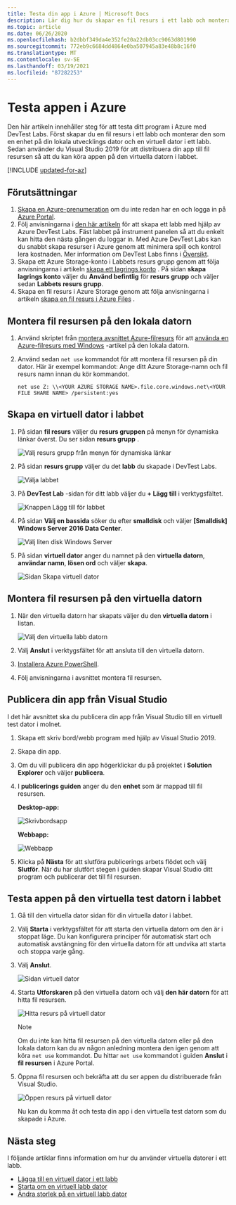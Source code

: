 ```yaml
---
title: Testa din app i Azure | Microsoft Docs
description: Lär dig hur du skapar en fil resurs i ett labb och monterar den på din lokala dator och en virtuell dator i labbet. distribuera sedan Skriv bord/webb program till fil resursen och testa dem.
ms.topic: article
ms.date: 06/26/2020
ms.openlocfilehash: b2dbbf349da4e352fe20a22db03cc9063d801990
ms.sourcegitcommit: 772eb9c6684dd4864e0ba507945a83e48b8c16f0
ms.translationtype: MT
ms.contentlocale: sv-SE
ms.lasthandoff: 03/19/2021
ms.locfileid: "87282253"
---
```

# <a name="test-your-app-in-azure"></a>Testa appen i Azure 
Den här artikeln innehåller steg för att testa ditt program i Azure med DevTest Labs. Först skapar du en fil resurs i ett labb och monterar den som en enhet på din lokala utvecklings dator och en virtuell dator i ett labb. Sedan använder du Visual Studio 2019 för att distribuera din app till fil resursen så att du kan köra appen på den virtuella datorn i labbet.  

[!INCLUDE [updated-for-az](../../includes/updated-for-az.md)]

## <a name="prerequisites"></a>Förutsättningar 
1. [Skapa en Azure-prenumeration](https://azure.microsoft.com/free/) om du inte redan har en och logga in på [Azure Portal](https://portal.azure.com).
2. Följ anvisningarna i [den här artikeln](devtest-lab-create-lab.md) för att skapa ett labb med hjälp av Azure DevTest Labs. Fäst labbet på instrument panelen så att du enkelt kan hitta den nästa gången du loggar in. Med Azure DevTest Labs kan du snabbt skapa resurser i Azure genom att minimera spill och kontrol lera kostnaden. Mer information om DevTest Labs finns i [Översikt](devtest-lab-overview.md). 
3. Skapa ett Azure Storage-konto i Labbets resurs grupp genom att följa anvisningarna i artikeln [skapa ett lagrings konto](../storage/common/storage-account-create.md) . På sidan **skapa lagrings konto** väljer du **Använd befintlig** för **resurs grupp** och väljer sedan **Labbets resurs grupp**. 
4. Skapa en fil resurs i Azure Storage genom att följa anvisningarna i artikeln [skapa en fil resurs i Azure Files](../storage/files/storage-how-to-create-file-share.md) . 

## <a name="mount-the-file-share-on-your-local-machine"></a>Montera fil resursen på den lokala datorn
1. Använd skriptet från [montera avsnittet Azure-filresurs](../storage/files/storage-how-to-use-files-windows.md#mount-the-azure-file-share) för att [använda en Azure-filresurs med Windows](../storage/files/storage-how-to-use-files-windows.md) -artikel på den lokala datorn. 
2. Använd sedan `net use` kommandot för att montera fil resursen på din dator. Här är exempel kommandot: Ange ditt Azure Storage-namn och fil resurs namn innan du kör kommandot. 

    `net use Z: \\<YOUR AZURE STORAGE NAME>.file.core.windows.net\<YOUR FILE SHARE NAME> /persistent:yes`

## <a name="create-a-vm-in-the-lab"></a>Skapa en virtuell dator i labbet
1. På sidan **fil resurs** väljer du **resurs gruppen** på menyn för dynamiska länkar överst. Du ser sidan **resurs grupp** . 
    
    ![Välj resurs grupp från menyn för dynamiska länkar](media/test-app-in-azure/select-resource-group-bread-crump.png)
2. På sidan **resurs grupp** väljer du det **labb** du skapade i DevTest Labs.

    ![Välja labbet](media/test-app-in-azure/select-devtest-lab-in-resource-group.png)
3. På **DevTest Lab** -sidan för ditt labb väljer du **+ Lägg till** i verktygsfältet. 

    ![Knappen Lägg till för labbet](media/test-app-in-azure/add-button-in-lab.png)
4. På sidan **Välj en bassida** söker du efter **smalldisk** och väljer **[Smalldisk] Windows Server 2016 Data Center**. 

    ![Välj liten disk Windows Server](media/test-app-in-azure/choose-small-disk-windows-server.png)
5. På sidan **virtuell dator** anger du namnet på den **virtuella datorn**, **användar namn**, **lösen ord** och väljer **skapa**.    
    
    ![Sidan Skapa virtuell dator](media/test-app-in-azure/create-virtual-machine-page.png)    

## <a name="mount-the-file-share-on-your-vm"></a>Montera fil resursen på den virtuella datorn
1. När den virtuella datorn har skapats väljer du den **virtuella datorn** i listan.    

    ![Välj den virtuella labb datorn](media/test-app-in-azure/select-lab-vm.png)
2. Välj **Anslut** i verktygsfältet för att ansluta till den virtuella datorn. 
3. [Installera Azure PowerShell](/powershell/azure/install-az-ps).
4. Följ anvisningarna i avsnittet montera fil resursen. 

## <a name="publish-your-app-from-visual-studio"></a>Publicera din app från Visual Studio
I det här avsnittet ska du publicera din app från Visual Studio till en virtuell test dator i molnet.

1. Skapa ett skriv bord/webb program med hjälp av Visual Studio 2019.
2. Skapa din app.
3. Om du vill publicera din app högerklickar du på projektet i **Solution Explorer** och väljer **publicera**. 
4. I **publicerings guiden** anger du den **enhet** som är mappad till fil resursen.

    **Desktop-app:**

    ![Skrivbordsapp](media/test-app-in-azure/desktop-app.png)

    **Webbapp:**

    ![Webbapp](media/test-app-in-azure/web-app.png)

1. Klicka på **Nästa** för att slutföra publicerings arbets flödet och välj **Slutför**. När du har slutfört stegen i guiden skapar Visual Studio ditt program och publicerar det till fil resursen. 


## <a name="test-the-app-on-your-test-vm-in-the-lab"></a>Testa appen på den virtuella test datorn i labbet

1. Gå till den virtuella dator sidan för din virtuella dator i labbet. 
2. Välj **Starta** i verktygsfältet för att starta den virtuella datorn om den är i stoppat läge. Du kan konfigurera principer för automatisk start och automatisk avstängning för den virtuella datorn för att undvika att starta och stoppa varje gång. 
3. Välj **Anslut**.

    ![Sidan virtuell dator](media/test-app-in-azure/virtual-machine-page.png)
4. Starta **Utforskaren** på den virtuella datorn och välj **den här datorn** för att hitta fil resursen.

    ![Hitta resurs på virtuell dator](media/test-app-in-azure/find-share-on-vm.png)

    > [!NOTE]
    > Om du inte kan hitta fil resursen på den virtuella datorn eller på den lokala datorn kan du av någon anledning montera den igen genom att köra `net use` kommandot. Du hittar `net use` kommandot i guiden **Anslut** i **fil resursen** i Azure Portal.
1. Öppna fil resursen och bekräfta att du ser appen du distribuerade från Visual Studio. 

    ![Öppen resurs på virtuell dator](media/test-app-in-azure/open-file-share.png)

    Nu kan du komma åt och testa din app i den virtuella test datorn som du skapade i Azure.

## <a name="next-steps"></a>Nästa steg
I följande artiklar finns information om hur du använder virtuella datorer i ett labb. 

- [Lägga till en virtuell dator i ett labb](devtest-lab-add-vm.md)
- [Starta om en virtuell labb dator](devtest-lab-restart-vm.md)
- [Ändra storlek på en virtuell labb dator](devtest-lab-resize-vm.md)
